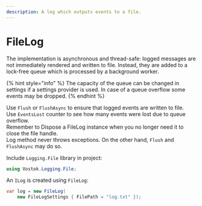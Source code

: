 ```yaml
---
description: A log which outputs events to a file.
---
```


# FileLog

The implementation is asynchronous and thread-safe: logged messages are not immediately rendered and written to file. Instead, they are added to a lock-free queue which is processed by a background worker.

{% hint style="info" %}
The capacity of the queue can be changed in settings if a settings provider is used. In case of a queue overflow some events may be dropped. 
{% endhint %}

Use `Flush` or `FlushAsync` to ensure that logged events are written to file.  
Use `EventsLost` counter to see how many events were lost due to queue overflow.  
Remember to Dispose a FileLog instance when you no longer need it to close the file handle.  
Log method never throws exceptions. On the other hand, `Flush` and `FlushAsync` may do so.

Include `Logging.File` library in project:

```csharp
using Vostok.Logging.File;
```

 An `ILog` is created using `FileLog`:

```csharp
var log = new FileLog(
    new FileLogSettings { FilePath = "log.txt" });
```



